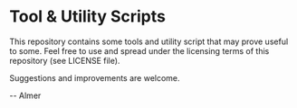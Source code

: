 Tool & Utility Scripts
======================

This repository contains some tools and utility script that may
prove useful to some. Feel free to use and spread under the
licensing terms of this repository (see LICENSE file).

Suggestions and improvements are welcome.

-- Almer

